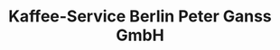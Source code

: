 ---
title: "Kaffee-Service Berlin Peter Ganss GmbH"
url: /berlin/kaffee-service-berlin-peter-ganss-gmbh/
shop: Kaffee
---